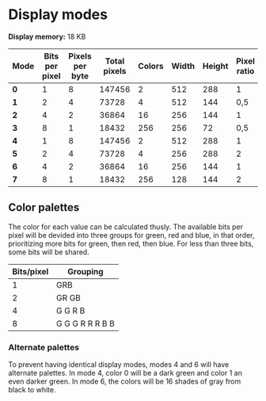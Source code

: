 Display modes
=============

**Display memory:** 18 KB

Mode  | Bits per pixel | Pixels per byte | Total pixels | Colors | Width | Height | Pixel ratio
------|----------------|-----------------|--------------|--------|-------|--------|------------
**0** | 1              | 8               | 147456       | 2      | 512   | 288    | 1
**1** | 2              | 4               | 73728        | 4      | 512   | 144    | 0,5
**2** | 4              | 2               | 36864        | 16     | 256   | 144    | 1
**3** | 8              | 1               | 18432        | 256    | 256   | 72     | 0,5
**4** | 1              | 8               | 147456       | 2      | 512   | 288    | 1
**5** | 2              | 4               | 73728        | 4      | 256   | 288    | 2
**6** | 4              | 2               | 36864        | 16     | 256   | 144    | 1
**7** | 8              | 1               | 18432        | 256    | 128   | 144    | 2

Color palettes
--------------
The color for each value can be calculated thusly. The available bits per pixel will be devided into three groups for green, red and blue, in that order, prioritizing more bits for green, then red, then blue. For less than three bits, some bits will be shared.

Bits/pixel | Grouping
-----------|----------------
1          | GRB
2          | GR GB
4          | G G R B
8          | G G G R R R B B

### Alternate palettes
To prevent having identical display modes, modes 4 and 6 will have alternate palettes. In mode 4, color 0 will be a dark green and color 1 an even darker green. In mode 6, the colors will be 16 shades of gray from black to white.

